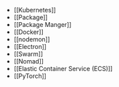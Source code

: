 - [[Kubernetes]]
- [[Package]]
- [[Package Manger]]
- [[Docker]]
- [[nodemon]]
- [[Electron]]
- [[Swarm]]
- [[Nomad]]
- [[Elastic Container Service (ECS)]]
- [[PyTorch]]